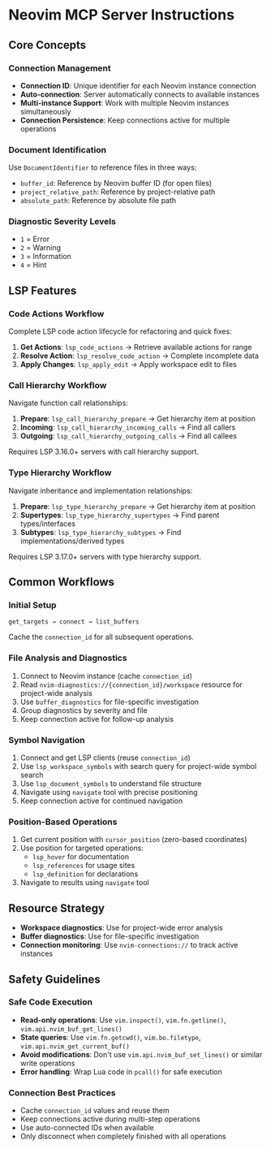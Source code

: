 # Neovim MCP Server Instructions

## Core Concepts

### Connection Management

- **Connection ID**: Unique identifier for each Neovim instance connection
- **Auto-connection**: Server automatically connects to available instances
- **Multi-instance Support**: Work with multiple Neovim instances simultaneously
- **Connection Persistence**: Keep connections active for multiple operations

### Document Identification

Use `DocumentIdentifier` to reference files in three ways:

- `buffer_id`: Reference by Neovim buffer ID (for open files)
- `project_relative_path`: Reference by project-relative path
- `absolute_path`: Reference by absolute file path

### Diagnostic Severity Levels

- `1` = Error
- `2` = Warning
- `3` = Information
- `4` = Hint

## LSP Features

### Code Actions Workflow

Complete LSP code action lifecycle for refactoring and quick fixes:

1. **Get Actions**: `lsp_code_actions` → Retrieve available actions for range
2. **Resolve Action**: `lsp_resolve_code_action` → Complete incomplete data
3. **Apply Changes**: `lsp_apply_edit` → Apply workspace edit to files

### Call Hierarchy Workflow

Navigate function call relationships:

1. **Prepare**: `lsp_call_hierarchy_prepare` → Get hierarchy item at position
2. **Incoming**: `lsp_call_hierarchy_incoming_calls` → Find all callers
3. **Outgoing**: `lsp_call_hierarchy_outgoing_calls` → Find all callees

Requires LSP 3.16.0+ servers with call hierarchy support.

### Type Hierarchy Workflow

Navigate inheritance and implementation relationships:

1. **Prepare**: `lsp_type_hierarchy_prepare` → Get hierarchy item at position
2. **Supertypes**: `lsp_type_hierarchy_supertypes` → Find parent types/interfaces
3. **Subtypes**: `lsp_type_hierarchy_subtypes` → Find implementations/derived types

Requires LSP 3.17.0+ servers with type hierarchy support.

## Common Workflows

### Initial Setup

```text
get_targets → connect → list_buffers
```

Cache the `connection_id` for all subsequent operations.

### File Analysis and Diagnostics

1. Connect to Neovim instance (cache `connection_id`)
2. Read `nvim-diagnostics://{connection_id}/workspace` resource for
   project-wide analysis
3. Use `buffer_diagnostics` for file-specific investigation
4. Group diagnostics by severity and file
5. Keep connection active for follow-up analysis

### Symbol Navigation

1. Connect and get LSP clients (reuse `connection_id`)
2. Use `lsp_workspace_symbols` with search query for project-wide symbol search
3. Use `lsp_document_symbols` to understand file structure
4. Navigate using `navigate` tool with precise positioning
5. Keep connection active for continued navigation

### Position-Based Operations

1. Get current position with `cursor_position` (zero-based coordinates)
2. Use position for targeted operations:
   - `lsp_hover` for documentation
   - `lsp_references` for usage sites
   - `lsp_definition` for declarations
3. Navigate to results using `navigate` tool

## Resource Strategy

- **Workspace diagnostics**: Use for project-wide error analysis
- **Buffer diagnostics**: Use for file-specific investigation
- **Connection monitoring**: Use `nvim-connections://` to track active instances

## Safety Guidelines

### Safe Code Execution

- **Read-only operations**: Use `vim.inspect()`, `vim.fn.getline()`,
  `vim.api.nvim_buf_get_lines()`
- **State queries**: Use `vim.fn.getcwd()`, `vim.bo.filetype`,
  `vim.api.nvim_get_current_buf()`
- **Avoid modifications**: Don't use `vim.api.nvim_buf_set_lines()` or similar
  write operations
- **Error handling**: Wrap Lua code in `pcall()` for safe execution

### Connection Best Practices

- Cache `connection_id` values and reuse them
- Keep connections active during multi-step operations
- Use auto-connected IDs when available
- Only disconnect when completely finished with all operations
